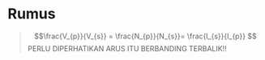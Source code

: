 # Rumus
> $$\frac{V_{p}}{V_{s}} = \frac{N_{p}}{N_{s}}= \frac{I_{s}}{I_{p}} $$
> PERLU DIPERHATIKAN ARUS ITU BERBANDING TERBALIK!!
> 